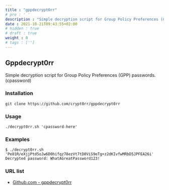 ```yaml
---
title : "gppdecrypt0rr"
# pre : ' '
description : "Simple decryption script for Group Policy Preferences (GPP) passwords."
date : 2021-10-21T09:43:55+02:00
# hidden : true
# draft : true
weight : 0
# tags : ['']
---
```


## Gppdecrypt0rr

Simple decryption script for Group Policy Preferences (GPP) passwords. (cpassword)

### Installation

```plain
git clone https://github.com/crypt0rr/gppdecrypt0rr
```

### Usage

```plain
./decrypt0rr.sh 'cpassword-here'
```

### Examples

```plain
$ ./decrypt0rr.sh 'Pe81R/eXjjPtd5oJw6D0hifqz78ezVt7tD0ViS9eTg+z2dKIvfwMRbD5JPFEA26i'
Decrypted password: WhatAGreatPassword123!
```

### URL list

* [Github.com - gppdecrypt0rr](https://github.com/crypt0rr/gppdecrypt0rr)
